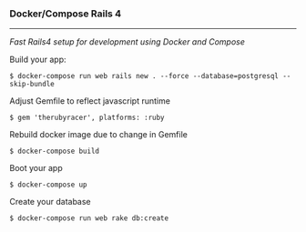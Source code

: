 ### Docker/Compose Rails 4
---

_Fast Rails4 setup for development using Docker and Compose_


Build your app:

`$ docker-compose run web rails new . --force --database=postgresql --skip-bundle`

Adjust Gemfile to reflect javascript runtime

`$ gem 'therubyracer', platforms: :ruby`

Rebuild docker image due to change in Gemfile

`$ docker-compose build`

Boot your app

`$ docker-compose up`

Create your database

`$ docker-compose run web rake db:create`
